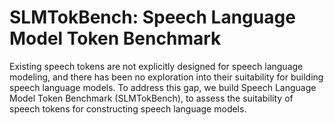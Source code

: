 # SLMTokBench: Speech Language Model Token Benchmark
Existing speech tokens are not explicitly designed for speech language modeling, and there has been no exploration into their suitability for building speech language models. To address this gap, we build Speech Language Model Token Benchmark (SLMTokBench), to assess the suitability of speech tokens for constructing speech language models.
